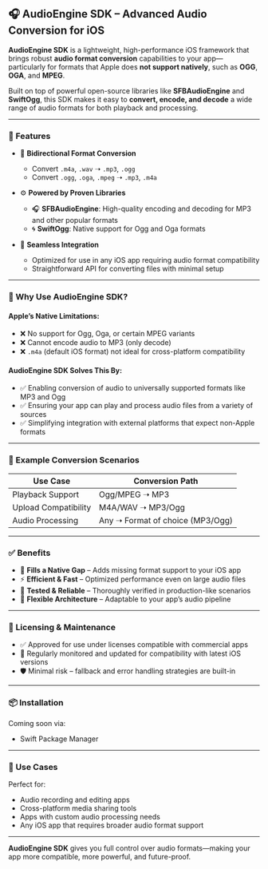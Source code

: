## 🎧 AudioEngine SDK – Advanced Audio Conversion for iOS

**AudioEngine SDK** is a lightweight, high-performance iOS framework that brings robust **audio format conversion** capabilities to your app—particularly for formats that Apple does **not support natively**, such as **OGG**, **OGA**, and **MPEG**.

Built on top of powerful open-source libraries like **SFBAudioEngine** and **SwiftOgg**, this SDK makes it easy to **convert, encode, and decode** a wide range of audio formats for both playback and processing.

---

### 🚀 Features

- 🔄 **Bidirectional Format Conversion**
  - Convert `.m4a`, `.wav` ➝ `.mp3`, `.ogg`
  - Convert `.ogg`, `.oga`, `.mpeg` ➝ `.mp3`, `.m4a`

- ⚙️ **Powered by Proven Libraries**
  - 🎧 **SFBAudioEngine**: High-quality encoding and decoding for MP3 and other popular formats
  - 🌀 **SwiftOgg**: Native support for Ogg and Oga formats

- 📱 **Seamless Integration**
  - Optimized for use in any iOS app requiring audio format compatibility
  - Straightforward API for converting files with minimal setup

---

### 📌 Why Use AudioEngine SDK?

#### Apple’s Native Limitations:
- ❌ No support for Ogg, Oga, or certain MPEG variants
- ❌ Cannot encode audio to MP3 (only decode)
- ❌ `.m4a` (default iOS format) not ideal for cross-platform compatibility

#### AudioEngine SDK Solves This By:
- ✅ Enabling conversion of audio to universally supported formats like MP3 and Ogg
- ✅ Ensuring your app can play and process audio files from a variety of sources
- ✅ Simplifying integration with external platforms that expect non-Apple formats

---

### 🔁 Example Conversion Scenarios

| Use Case              | Conversion Path                  |
|-----------------------|----------------------------------|
| Playback Support      | Ogg/MPEG ➝ MP3                   |
| Upload Compatibility  | M4A/WAV ➝ MP3/Ogg                |
| Audio Processing      | Any ➝ Format of choice (MP3/Ogg) |

---

### ✅ Benefits

- 🧩 **Fills a Native Gap** – Adds missing format support to your iOS app
- ⚡ **Efficient & Fast** – Optimized performance even on large audio files
- 🧪 **Tested & Reliable** – Thoroughly verified in production-like scenarios
- 🔧 **Flexible Architecture** – Adaptable to your app’s audio pipeline

---

### 🔐 Licensing & Maintenance

- ✅ Approved for use under licenses compatible with commercial apps
- 🔄 Regularly monitored and updated for compatibility with latest iOS versions
- 🛡️ Minimal risk – fallback and error handling strategies are built-in

---

### 📦 Installation

Coming soon via:
- Swift Package Manager

---

### 📂 Use Cases

Perfect for:
- Audio recording and editing apps  
- Cross-platform media sharing tools  
- Apps with custom audio processing needs  
- Any iOS app that requires broader audio format support

---

**AudioEngine SDK** gives you full control over audio formats—making your app more compatible, more powerful, and future-proof.
